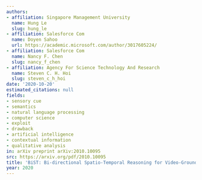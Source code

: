 ```yaml
---
authors:
- affiliation: Singapore Management University
  name: Hung Le
  slug: hung_le
- affiliation: Salesforce Com
  name: Doyen Sahoo
  url: https://academic.microsoft.com/author/3017605224/
- affiliation: Salesforce Com
  name: Nancy F. Chen
  slug: nancy_f_chen
- affiliation: Agency For Science Technology And Research
  name: Steven C. H. Hoi
  slug: steven_c_h_hoi
date: '2020-10-20'
estimated_citations: null
fields:
- sensory cue
- semantics
- natural language processing
- computer science
- exploit
- drawback
- artificial intelligence
- contextual information
- qualitative analysis
in: arXiv preprint arXiv:2010.10095
src: https://arxiv.org/pdf/2010.10095
title: 'BiST: Bi-directional Spatio-Temporal Reasoning for Video-Grounded Dialogues.'
year: 2020
---
```

